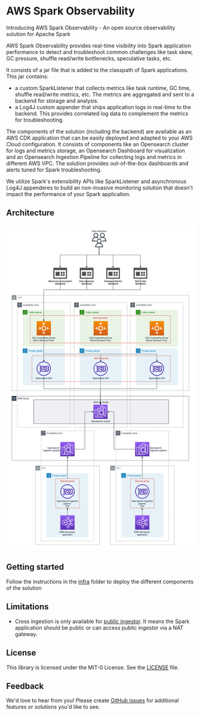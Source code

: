 # AWS Spark Observability

Introducing AWS Spark Observability - An open source observability solution for Apache Spark

AWS Spark Observability provides real-time visibility into Spark application performance to detect and troubleshoot common challenges like task skew, GC pressure, shuffle read/write bottlenecks, speculative tasks, etc.

It consists of a jar file that is added to the classpath of Spark applications. This jar contains:
 * a custom SparkListener that collects metrics like task runtime, GC time, shuffle read/write metrics, etc. The metrics are aggregated and sent to a backend for storage and analysis.
 * a Log4J custom appender that ships application logs in real-time to the backend. This provides correlated log data to complement the metrics for troubleshooting.

The components of the solution (including the backend) are available as an AWS CDK application that can be easily deployed and adapted to your AWS Cloud configuration. 
It consists of components like an Opensearch cluster for logs and metrics storage, an Opensearch Dashboard for visualization and an Opensearch Ingestion Pipeline for collecting logs and metrics in different AWS VPC.
The solution provides out-of-the-box dashboards and alerts tuned for Spark troubleshooting.

We utilize Spark's extensibility APIs like SparkListener and asynchronous Log4J appenderes to build an non-invasive monitoring solution that doesn't impact the performance of your Spark application.

## Architecture

![AWS Spark Observability architecture](./static/spark-observability.png)

## Getting started

Follow the instructions in the [infra](./infra/README.md) folder to deploy the different components of the solution

## Limitations

 * Cross ingestion is only available for [public ingestor](https://docs.aws.amazon.com/opensearch-service/latest/developerguide/configure-client.html#configure-client-auth). 
   It means the Spark application should be  public or can access public ingestor via a NAT gateway.

## License
This library is licensed under the MIT-0 License. See the [LICENSE](LICENSE) file.

## Feedback
We'd love to hear from you! Please create [GitHub issues](https://github.com/awslabs/aws-data-solutions-framework/issues) for additional features or solutions you'd like to see.

